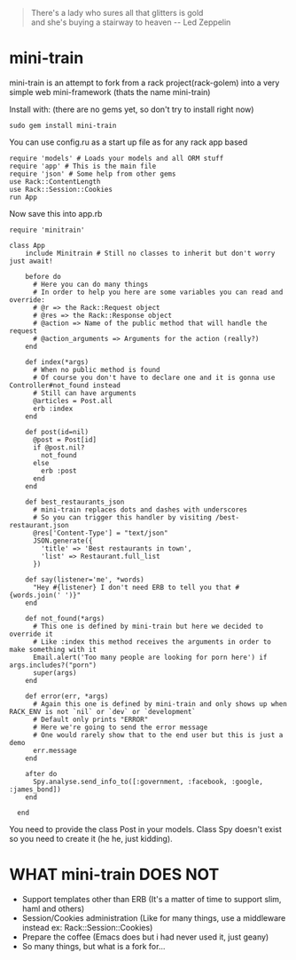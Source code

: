 >There's a lady who sures
>all that glitters is gold  
>and she's buying a stairway to heaven  -- Led Zeppelin

mini-train
=====

mini-train is an attempt to fork from a rack project(rack-golem) into
a very simple web mini-framework (thats the name mini-train)

Install with: (there are no gems yet, so don't try to install right now)

    sudo gem install mini-train

You can use config.ru as a start up file as for any rack app based

    require 'models' # Loads your models and all ORM stuff
    require 'app' # This is the main file
    require 'json' # Some help from other gems
    use Rack::ContentLength
    use Rack::Session::Cookies
    run App

Now save this into app.rb

    require 'minitrain'

  	class App
	    include Minitrain # Still no classes to inherit but don't worry just await!

	    before do
	      # Here you can do many things
	      # In order to help you here are some variables you can read and override:
	      # @r => the Rack::Request object
	      # @res => the Rack::Response object
	      # @action => Name of the public method that will handle the request
	      # @action_arguments => Arguments for the action (really?)
	    end

	    def index(*args)
	      # When no public method is found
	      # Of course you don't have to declare one and it is gonna use Controller#not_found instead
	      # Still can have arguments
	      @articles = Post.all
	      erb :index
	    end

	    def post(id=nil)
	      @post = Post[id]
	      if @post.nil?
	        not_found
	      else
	        erb :post
	      end
	    end
	    
	    def best_restaurants_json
	      # mini-train replaces dots and dashes with underscores
	      # So you can trigger this handler by visiting /best-restaurant.json
	      @res['Content-Type'] = "text/json"
	      JSON.generate({
	        'title' => 'Best restaurants in town',
	        'list' => Restaurant.full_list
	      })

	    def say(listener='me', *words)
	      "Hey #{listener} I don't need ERB to tell you that #{words.join(' ')}"
	    end

	    def not_found(*args)
	      # This one is defined by mini-train but here we decided to override it
	      # Like :index this method receives the arguments in order to make something with it
	      Email.alert('Too many people are looking for porn here') if args.includes?("porn")
	      super(args)
	    end
	    
	    def error(err, *args)
	      # Again this one is defined by mini-train and only shows up when RACK_ENV is not `nil` or `dev` or `development`
	      # Default only prints "ERROR"
	      # Here we're going to send the error message
	      # One would rarely show that to the end user but this is just a demo
	      err.message
	    end

	    after do
	      Spy.analyse.send_info_to([:government, :facebook, :google, :james_bond])
	    end

	  end

You need to provide the class Post in your models.
Class Spy doesn't exist so you need to create it (he he, just kidding).

WHAT mini-train DOES NOT
===================

- Support templates other than ERB (It's a matter of time to support slim, haml and others)
- Session/Cookies administration (Like for many things, use a middleware instead ex: Rack::Session::Cookies)
- Prepare the coffee (Emacs does but i had never used it, just geany)
- So many things, but what is a fork for...
